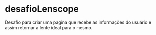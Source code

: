 # desafioLenscope
Desafio para criar uma pagina que recebe as informações do usuário e assim retornar a lente ideal para o mesmo.
